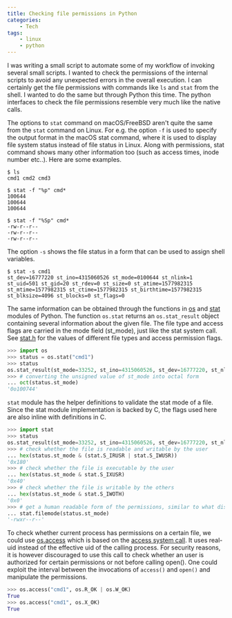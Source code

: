 ```yaml
---
title: Checking file permissions in Python
categories:
    - Tech
tags:
    - linux
    - python
---
```


I was writing a small script to automate some of my workflow of invoking several small scripts. I wanted to check the permissions of the internal scripts to avoid any unexpected errors in the overall execution. I can certainly get the file permissions with commands like `ls` and `stat` from the shell. I wanted to do the same but through Python this time. The python interfaces to check the file permissions resemble very much like the native calls.

The options to `stat` command on macOS/FreeBSD aren't quite the same from the `stat` command on Linux. For e.g. the option `-f` is used to specify the output format in the macOS stat command, where it is used to display file system status instead of file status in Linux. Along with permissions, stat command shows many other information too (such as access times, inode number etc..). Here are some examples.

```text
$ ls
cmd1 cmd2 cmd3

$ stat -f "%p" cmd*
100644
100644
100644

$ stat -f "%Sp" cmd*
-rw-r--r--
-rw-r--r--
-rw-r--r--
```

The option `-s` shows the file status in a form that can be used to assign shell variables.

```text
$ stat -s cmd1
st_dev=16777220 st_ino=4315060526 st_mode=0100644 st_nlink=1 st_uid=501 st_gid=20 st_rdev=0 st_size=0 st_atime=1577982315 st_mtime=1577982315 st_ctime=1577982315 st_birthtime=1577982315 st_blksize=4096 st_blocks=0 st_flags=0
```

The same information can be obtained through the functions in [os](https://docs.python.org/3/library/os.html) and [stat](https://docs.python.org/3/library/stat.html) modules of Python. The function `os.stat` returns an `os.stat_result` object containing several information about the given file. The file type and access flags are carried in the mode field (st_mode), just like the stat system call. See [stat.h](https://github.com/torvalds/linux/blob/master/include/uapi/linux/stat.h) for the values of different file types and access permission flags.

```python
>>> import os
>>> status = os.stat("cmd1")
>>> status
os.stat_result(st_mode=33252, st_ino=4315060526, st_dev=16777220, st_nlink=1, st_uid=501, st_gid=20, st_size=0, st_atime=1577982315, st_mtime=1577982315, st_ctime=1577984724)
>>> # converting the unsigned value of st_mode into octal form
... oct(status.st_mode)
'0o100744'
```

`stat` module has the helper definitions to validate the stat mode of a file. Since the stat module implementation is backed by C, the flags used here are also inline with definitions in C.

```python
>>> import stat
>>> status
os.stat_result(st_mode=33252, st_ino=4315060526, st_dev=16777220, st_nlink=1, st_uid=501, st_gid=20, st_size=0, st_atime=1577982315, st_mtime=1577982315, st_ctime=1577984724)
>>> # check whether the file is readable and writable by the user
... hex(status.st_mode & (stat.S_IRUSR | stat.S_IWUSR))
'0x180'
>>> # check whether the file is executable by the user
... hex(status.st_mode & stat.S_IXUSR)
'0x40'
>>> # check whether the file is writable by the others
... hex(status.st_mode & stat.S_IWOTH)
'0x0'
>>> # get a human readable form of the permissions, similar to what displayed in ls -l
... stat.filemode(status.st_mode)
'-rwxr--r--'
```

To check whether current process has permissions on a certain file, we could use [os.access](https://docs.python.org/3/library/os.html?#os.access) which is based on the [access system call](https://www.freebsd.org/cgi/man.cgi?query=access&apropos=0&sektion=2&manpath=CentOS+7.1&arch=default&format=html). It uses real-uid instead of the effective uid of the calling process. For security reasons, it is however discouraged to use this call to check whether an user is authorized for certain permissions or not before calling open(). One could exploit the interval between the invocations of `access()` and `open()` and manipulate the permissions.

```python
>>> os.access("cmd1", os.R_OK | os.W_OK)
True
>>> os.access("cmd1", os.X_OK)
True
```

